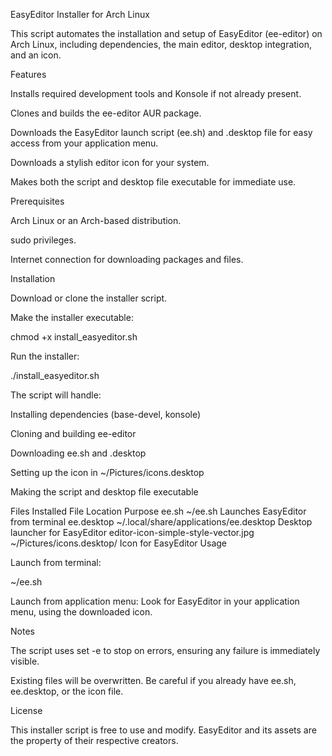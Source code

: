 EasyEditor Installer for Arch Linux

This script automates the installation and setup of EasyEditor (ee-editor) on Arch Linux, including dependencies, the main editor, desktop integration, and an icon.

Features

Installs required development tools and Konsole if not already present.

Clones and builds the ee-editor AUR package.

Downloads the EasyEditor launch script (ee.sh) and .desktop file for easy access from your application menu.

Downloads a stylish editor icon for your system.

Makes both the script and desktop file executable for immediate use.

Prerequisites

Arch Linux or an Arch-based distribution.

sudo privileges.

Internet connection for downloading packages and files.

Installation

Download or clone the installer script.

Make the installer executable:

chmod +x install_easyeditor.sh


Run the installer:

./install_easyeditor.sh


The script will handle:

Installing dependencies (base-devel, konsole)

Cloning and building ee-editor

Downloading ee.sh and .desktop

Setting up the icon in ~/Pictures/icons.desktop

Making the script and desktop file executable

Files Installed
File	Location	Purpose
ee.sh	~/ee.sh	Launches EasyEditor from terminal
ee.desktop	~/.local/share/applications/ee.desktop	Desktop launcher for EasyEditor
editor-icon-simple-style-vector.jpg	~/Pictures/icons.desktop/	Icon for EasyEditor
Usage

Launch from terminal:

~/ee.sh


Launch from application menu:
Look for EasyEditor in your application menu, using the downloaded icon.

Notes

The script uses set -e to stop on errors, ensuring any failure is immediately visible.

Existing files will be overwritten. Be careful if you already have ee.sh, ee.desktop, or the icon file.

License

This installer script is free to use and modify. EasyEditor and its assets are the property of their respective creators.
